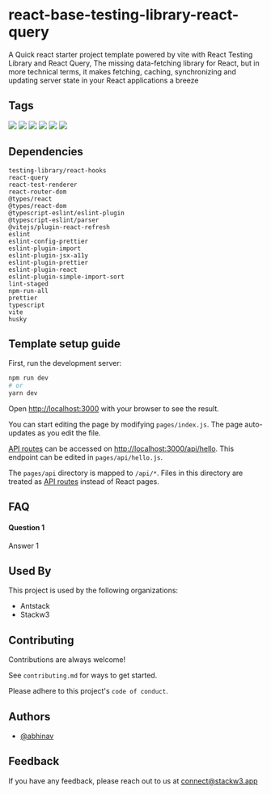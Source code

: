 # react-base-testing-library-react-query

A Quick react starter project template powered by vite with React Testing Library and React Query, The missing data-fetching library for React, but in more technical terms, it makes fetching, caching, synchronizing and updating server state in your React applications a breeze


## Tags

![](https://img.shields.io/badge/-react-informational)
![](https://img.shields.io/badge/-vite-informational)
![](https://img.shields.io/badge/-testing%20library-informational)
![](https://img.shields.io/badge/-react%20query-informational)
![](https://img.shields.io/badge/-react%20hooks-informational)
![](https://img.shields.io/badge/-react%20test%20renderer-informational)


## Dependencies

`testing-library/react-hooks`<br/>
`react-query`<br/>
`react-test-renderer`<br/>
`react-router-dom`<br/>
`@types/react`<br/>
`@types/react-dom`<br/>
`@typescript-eslint/eslint-plugin`<br/>
`@typescript-eslint/parser`<br/>
`@vitejs/plugin-react-refresh`<br/>
`eslint`<br/>
`eslint-config-prettier`<br/>
`eslint-plugin-import`<br/>
`eslint-plugin-jsx-a11y`<br/>
`eslint-plugin-prettier`<br/>
`eslint-plugin-react`<br/>
`eslint-plugin-simple-import-sort`<br/>
`lint-staged`<br/>
`npm-run-all`<br/>
`prettier`<br/>
`typescript`<br/>
`vite`<br/>
`husky`<br/>


## Template setup guide

First, run the development server:

```bash
npm run dev
# or
yarn dev
```

Open [http://localhost:3000](http://localhost:3000) with your browser to see the result.

You can start editing the page by modifying `pages/index.js`. The page auto-updates as you edit the file.

[API routes](https://nextjs.org/docs/api-routes/introduction) can be accessed on [http://localhost:3000/api/hello](http://localhost:3000/api/hello). This endpoint can be edited in `pages/api/hello.js`.

The `pages/api` directory is mapped to `/api/*`. Files in this directory are treated as [API routes](https://nextjs.org/docs/api-routes/introduction) instead of React pages.


## FAQ

#### Question 1

Answer 1


## Used By

This project is used by the following organizations:

- Antstack
- Stackw3


## Contributing

Contributions are always welcome!

See `contributing.md` for ways to get started.

Please adhere to this project's `code of conduct`.


## Authors

- [@abhinav](https://www.github.com/abhin1509)


## Feedback

If you have any feedback, please reach out to us at connect@stackw3.app
